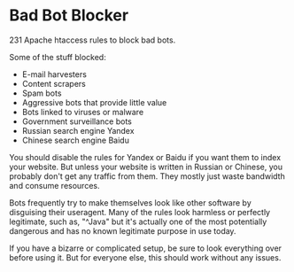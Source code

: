 Bad Bot Blocker
===============

231 Apache htaccess rules to block bad bots.

Some of the stuff blocked:

- E-mail harvesters
- Content scrapers
- Spam bots
- Aggressive bots that provide little value
- Bots linked to viruses or malware
- Government surveillance bots
- Russian search engine Yandex
- Chinese search engine Baidu

You should disable the rules for Yandex or Baidu if you want
them to index your website. But unless your website is written
in Russian or Chinese, you probably don't get any traffic
from them. They mostly just waste bandwidth and consume resources.

Bots frequently try to make themselves look like other software by
disguising their useragent. Many of the rules look harmless or
perfectly legitimate, such as, "^Java" but it's actually one of the most
potentially dangerous and has no known legitimate purpose in use today.

If you have a bizarre or complicated setup, be sure to look everything
over before using it. But for everyone else, this should work without
any issues.

